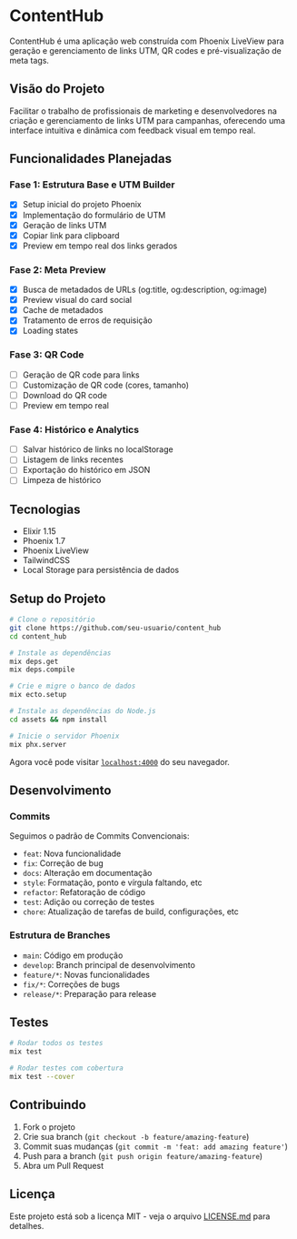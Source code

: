 # ContentHub

ContentHub é uma aplicação web construída com Phoenix LiveView para geração e gerenciamento de links UTM, QR codes e pré-visualização de meta tags.

## Visão do Projeto

Facilitar o trabalho de profissionais de marketing e desenvolvedores na criação e gerenciamento de links UTM para campanhas, oferecendo uma interface intuitiva e dinâmica com feedback visual em tempo real.

## Funcionalidades Planejadas

### Fase 1: Estrutura Base e UTM Builder
- [x] Setup inicial do projeto Phoenix
- [x] Implementação do formulário de UTM
- [x] Geração de links UTM
- [x] Copiar link para clipboard
- [x] Preview em tempo real dos links gerados

### Fase 2: Meta Preview
- [x] Busca de metadados de URLs (og:title, og:description, og:image)
- [x] Preview visual do card social
- [x] Cache de metadados
- [x] Tratamento de erros de requisição
- [x] Loading states

### Fase 3: QR Code
- [ ] Geração de QR code para links
- [ ] Customização de QR code (cores, tamanho)
- [ ] Download do QR code
- [ ] Preview em tempo real

### Fase 4: Histórico e Analytics
- [ ] Salvar histórico de links no localStorage
- [ ] Listagem de links recentes
- [ ] Exportação do histórico em JSON
- [ ] Limpeza de histórico

## Tecnologias

- Elixir 1.15
- Phoenix 1.7
- Phoenix LiveView
- TailwindCSS
- Local Storage para persistência de dados

## Setup do Projeto

```bash
# Clone o repositório
git clone https://github.com/seu-usuario/content_hub
cd content_hub

# Instale as dependências
mix deps.get
mix deps.compile

# Crie e migre o banco de dados
mix ecto.setup

# Instale as dependências do Node.js
cd assets && npm install

# Inicie o servidor Phoenix
mix phx.server
```

Agora você pode visitar [`localhost:4000`](http://localhost:4000) do seu navegador.

## Desenvolvimento

### Commits

Seguimos o padrão de Commits Convencionais:
- `feat`: Nova funcionalidade
- `fix`: Correção de bug
- `docs`: Alteração em documentação
- `style`: Formatação, ponto e vírgula faltando, etc
- `refactor`: Refatoração de código
- `test`: Adição ou correção de testes
- `chore`: Atualização de tarefas de build, configurações, etc

### Estrutura de Branches

- `main`: Código em produção
- `develop`: Branch principal de desenvolvimento
- `feature/*`: Novas funcionalidades
- `fix/*`: Correções de bugs
- `release/*`: Preparação para release

## Testes

```bash
# Rodar todos os testes
mix test

# Rodar testes com cobertura
mix test --cover
```

## Contribuindo

1. Fork o projeto
2. Crie sua branch (`git checkout -b feature/amazing-feature`)
3. Commit suas mudanças (`git commit -m 'feat: add amazing feature'`)
4. Push para a branch (`git push origin feature/amazing-feature`)
5. Abra um Pull Request

## Licença

Este projeto está sob a licença MIT - veja o arquivo [LICENSE.md](LICENSE.md) para detalhes.